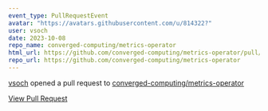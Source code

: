 ```yaml
---
event_type: PullRequestEvent
avatar: "https://avatars.githubusercontent.com/u/814322?"
user: vsoch
date: 2023-10-08
repo_name: converged-computing/metrics-operator
html_url: https://github.com/converged-computing/metrics-operator/pull/71
repo_url: https://github.com/converged-computing/metrics-operator
---
```


<a href='https://github.com/vsoch' target='_blank'>vsoch</a> opened a pull request to <a href='https://github.com/converged-computing/metrics-operator' target='_blank'>converged-computing/metrics-operator</a>

<a href='https://github.com/converged-computing/metrics-operator/pull/71' target='_blank'>View Pull Request</a>